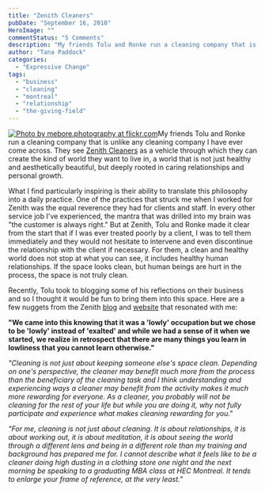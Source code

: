 ```yaml
---
title: "Zenith Cleaners"
pubDate: "September 16, 2010"
HeroImage: ""
commentStatus: "5 Comments"
description: "My friends Tolu and Ronke run a cleaning company that is unlike any cleaning company I have ever come across. They see Zenith Cleaners as a vehicle through which they can create the kind of world they want to live in, a world that is not just healthy and aesthetically beautiful, but deeply rooted in […]"
author: "Tana Paddock"
categories: 
  - "Expressive Change"
tags: 
  - "business"
  - "cleaning"
  - "montreal"
  - "relationship"
  - "the-giving-field"
---
```


[![](https://organizationunbound.org/wp-content/uploads/2010/09/monkfull-300x300.jpg "Photo by mebore.photography at flickr.com")](http://www.flickr.com/photos/meborephotography/4061271468/)My friends Tolu and Ronke run a cleaning company that is unlike any cleaning company I have ever come across. They see [Zenith Cleaners](http://www.zenithcleaners.com/) as a vehicle through which they can create the kind of world they want to live in, a world that is not just healthy and aesthetically beautiful, but deeply rooted in caring relationships and personal growth.

What I find particularly inspiring is their ability to translate this philosophy into a daily practice. One of the practices that struck me when I worked for Zenith was the equal reverence they had for clients and staff. In every other service job I've experienced, the mantra that was drilled into my brain was "the customer is always right." But at Zenith, Tolu and Ronke made it clear from the start that if I was ever treated poorly by a client, I was to tell them immediately and they would not hesitate to intervene and even discontinue the relationship with the client if necessary. For them, a clean and healthy world does not stop at what you can see, it includes healthy human relationships. If the space looks clean, but human beings are hurt in the process, the space is not truly clean.

Recently, Tolu took to blogging some of his reflections on their business and so I thought it would be fun to bring them into this space. Here are a few nuggets from the Zenith [blog](http://zenithcleaners.blogspot.com/2010/09/cleaning-as-practice.html) and [website](http://www.zenithcleaners.com/about_eng.html) that resonated with me:

__"We came into this knowing that it was a 'lowly' occupation but we chose to be 'lowly' instead of 'exalted' and while we had a sense of it when we started, we realize in retrospect that there are many things you learn in lowliness that you cannot learn otherwise."__

_"Cleaning is not just about keeping someone else's space clean. Depending on one's perspective, the cleaner may benefit much more from the process than the beneficiary of the cleaning task and I think understanding and experiencing ways a cleaner may benefit from the activity makes it much more rewarding for everyone. As a cleaner, you probably will not be cleaning for the rest of your life but while you are doing it, why not fully participate and experience what makes cleaning rewarding for you."_

_"For me, cleaning is not just about cleaning. It is about relationships, it is about working out, it is about meditation, it is about seeing the world through a different lens and being in a different role than my training and background has prepared me for. I cannot describe what it feels like to be a cleaner doing high dusting in a clothing store one night and the next morning be speaking to a graduating MBA class at HEC Montreal. It tends to enlarge your frame of reference, at the very least."_

